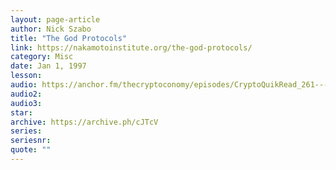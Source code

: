```yaml
---
layout: page-article
author: Nick Szabo
title: "The God Protocols"
link: https://nakamotoinstitute.org/the-god-protocols/
category: Misc
date: Jan 1, 1997
lesson: 
audio: https://anchor.fm/thecryptoconomy/episodes/CryptoQuikRead_261---The-God-Protocols-Nick-Szabo-e4cstb/a-ahbtdm
audio2: 
audio3: 
star: 
archive: https://archive.ph/cJTcV
series: 
seriesnr: 
quote: ""
---
```

